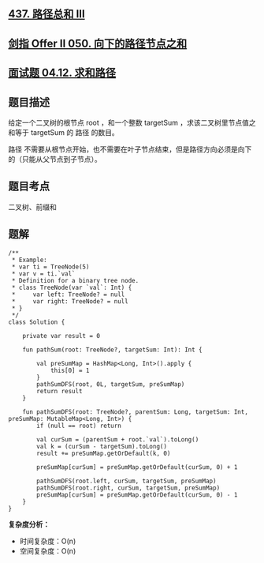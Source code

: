 ## [437. 路径总和 III](https://leetcode.cn/problems/path-sum-iii/description/)
## [剑指 Offer II 050. 向下的路径节点之和](https://leetcode.cn/problems/6eUYwP/)
## [面试题 04.12. 求和路径](https://leetcode.cn/problems/paths-with-sum-lcci/description/)

## 题目描述

给定一个二叉树的根节点 root ，和一个整数 targetSum ，求该二叉树里节点值之和等于 targetSum 的 路径 的数目。

路径 不需要从根节点开始，也不需要在叶子节点结束，但是路径方向必须是向下的（只能从父节点到子节点）。

## 题目考点

二叉树、前缀和

## 题解
 
```
/**
 * Example:
 * var ti = TreeNode(5)
 * var v = ti.`val`
 * Definition for a binary tree node.
 * class TreeNode(var `val`: Int) {
 *     var left: TreeNode? = null
 *     var right: TreeNode? = null
 * }
 */
class Solution {

    private var result = 0

    fun pathSum(root: TreeNode?, targetSum: Int): Int {

        val preSumMap = HashMap<Long, Int>().apply {
            this[0] = 1
        }
        pathSumDFS(root, 0L, targetSum, preSumMap)
        return result
    }

    fun pathSumDFS(root: TreeNode?, parentSum: Long, targetSum: Int, preSumMap: MutableMap<Long, Int>) {
        if (null == root) return

        val curSum = (parentSum + root.`val`).toLong()
        val k = (curSum - targetSum).toLong()
        result += preSumMap.getOrDefault(k, 0)

        preSumMap[curSum] = preSumMap.getOrDefault(curSum, 0) + 1

        pathSumDFS(root.left, curSum, targetSum, preSumMap)
        pathSumDFS(root.right, curSum, targetSum, preSumMap)
        preSumMap[curSum] = preSumMap.getOrDefault(curSum, 0) - 1
    }
}
```

**复杂度分析：**

- 时间复杂度：O(n)
- 空间复杂度：O(n) 

